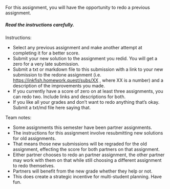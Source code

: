 For this assignment, you will have the opportunity to redo a previous assignment.

##### Read the instructions carefully.

Instructions:

 * Select any previous assignment and make another attempt at completing it for a better score.
 * Submit your new solution to the assignment you redid. You will get a zero for a very late submission.
 * Submit a txt or markdown file to this submission with a link to your new submission to the redone assignment (i.e. https://inkfish.homework.quest/subs/XX , where XX is a number) and a description of the improvements you made.
 * If you currently have a score of zero on at least three assignments, you can redo two. Include links and descriptions for both.
 * If you like all your grades and don’t want to redo anything that’s okay. Submit a txt/md file here saying that.

Team notes:

 * Some assignments this semester have been partner assignments.
 * The instructions for this assignment involve resubmitting new solutions for old assignments.
 * That means those new submissions will be regraded for the old assignment, effecting the score for both partners on that assignment.
 * Either partner chooses to redo an partner assignment, the other partner may work with them on that while still choosing a different assignment to redo themselves.
 * Partners will benefit from the new grade whether they help or not.
 * This does create a strategic incentive for multi-student planning. Have fun.
